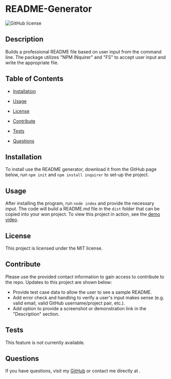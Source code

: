 # README-Generator

![GitHub license](https://img.shields.io/badge/license-MIT-blue.svg)

## Description

Builds a professional README file based on user input from the command line.  The package utilizes "NPM INquirer" and "FS" to accept user input and write the appropriate file.

## Table of Contents

* [Installation](#installation)

* [Usage](#usage)

* [License](#license)

* [Contribute](#contribute)

* [Tests](#tests)

* [Questions](#questions)

## Installation

To install use the README generator, download it from the GitHub page below, run `npm init` and `npm install inquirer` to set-up the project.

## Usage

After installing the program, run `node index` and provide the necessary input.  The code will build a README.md file in the `dist` folder that can be copied into your won project.  To view this project in action, see the [demo video](https://www.youtube.com).

## License

This project is licensed under the MIT license.

## Contribute

Please use the provided contact information to gain access to contribute to the repo.  Updates to this project are shown below:

* Provide test case data to allow the user to see a sample README.
* Add error check and handling to verify a user's input makes sense (e.g. valid email, valid GitHub username/project pair, etc.).
* Add option to provide a screenshot or demonstration link in the "Description" section.

## Tests

This feature is not currently available.

## Questions

If you have questions, visit my [GitHub](https://github.com/nmcanall/README-Generator) or contact me directly at <nmcanall>.

